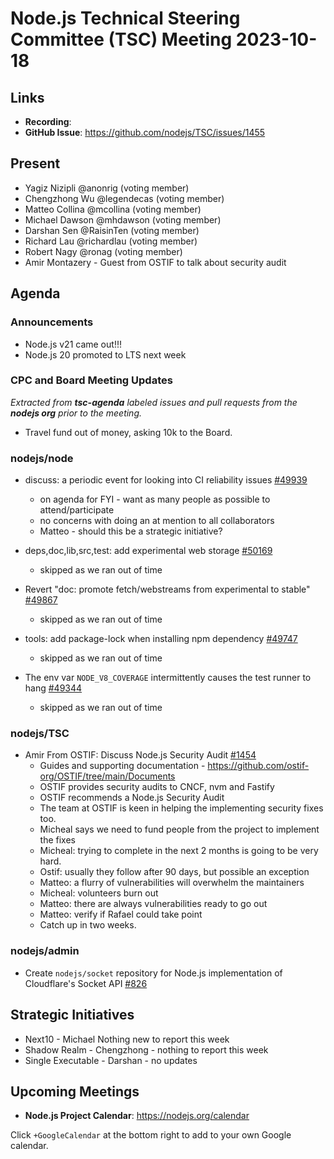 # Node.js Technical Steering Committee (TSC) Meeting 2023-10-18

## Links

* **Recording**:  
* **GitHub Issue**: <https://github.com/nodejs/TSC/issues/1455>

## Present

* Yagiz Nizipli @anonrig (voting member)
* Chengzhong Wu @legendecas (voting member)
* Matteo Collina @mcollina (voting member)
* Michael Dawson @mhdawson (voting member)
* Darshan Sen @RaisinTen (voting member)
* Richard Lau @richardlau (voting member)
* Robert Nagy @ronag (voting member)
* Amir Montazery - Guest from OSTIF to talk about security audit

## Agenda

### Announcements

* Node.js v21 came out!!!
* Node.js 20 promoted to LTS next week

### CPC and Board Meeting Updates

*Extracted from **tsc-agenda** labeled issues and pull requests from the **nodejs org** prior to the meeting.*

* Travel fund out of money, asking 10k to the Board.

### nodejs/node

* discuss: a periodic event for looking into CI reliability issues [#49939](https://github.com/nodejs/node/issues/49939)
  * on agenda for FYI - want as many people as possible to attend/participate
  * no concerns with doing an at mention to all collaborators
  * Matteo - should this be a strategic initiative?

* deps,doc,lib,src,test: add experimental web storage [#50169](https://github.com/nodejs/node/pull/50169)
  * skipped as we ran out of time

* Revert "doc: promote fetch/webstreams from experimental to stable" [#49867](https://github.com/nodejs/node/pull/49867)
  * skipped as we ran out of time

* tools: add package-lock when installing npm dependency [#49747](https://github.com/nodejs/node/pull/49747)
  * skipped as we ran out of time

* The env var `NODE_V8_COVERAGE` intermittently causes the test runner to hang [#49344](https://github.com/nodejs/node/issues/49344)
  * skipped as we ran out of time

### nodejs/TSC

* Amir From OSTIF: Discuss Node.js Security Audit [#1454](https://github.com/nodejs/TSC/issues/1454)
  * Guides and supporting documentation - <https://github.com/ostif-org/OSTIF/tree/main/Documents>
  * OSTIF provides security audits to CNCF, nvm and Fastify
  * OSTIF recommends a Node.js Security Audit
  * The team at OSTIF is keen in helping the implementing security fixes too.
  * Micheal says we need to fund people from the project to implement the fixes
  * Micheal: trying to complete in the next 2 months is going to be very hard.
  * Ostif: usually they follow after 90 days, but possible an exception
  * Matteo: a flurry of vulnerabilities will overwhelm the maintainers
  * Micheal: volunteers burn out
  * Matteo: there are always vulnerabilities ready to go out
  * Matteo: verify if Rafael could take point
  * Catch up in two weeks.

### nodejs/admin

* Create `nodejs/socket` repository for Node.js implementation of Cloudflare's Socket API [#826](https://github.com/nodejs/admin/issues/826)

## Strategic Initiatives

* Next10 - Michael Nothing new to report this week
* Shadow Realm - Chengzhong - nothing to report this week
* Single Executable - Darshan - no updates

## Upcoming Meetings

* **Node.js Project Calendar**: <https://nodejs.org/calendar>

Click `+GoogleCalendar` at the bottom right to add to your own Google calendar.
